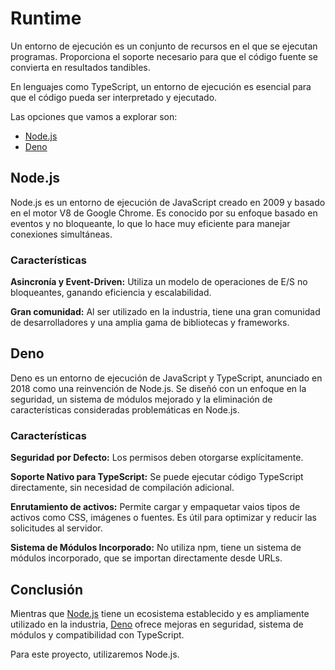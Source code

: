 # Runtime
Un entorno de ejecución es un conjunto de recursos en el que se ejecutan
programas. Proporciona el soporte necesario para que el código fuente se
convierta en resultados tandibles.

En lenguajes como TypeScript, un entorno de ejecución es esencial para que el
código pueda ser interpretado y ejecutado.

Las opciones que vamos a explorar son:
* [Node.js](#nodejs)
* [Deno](#deno)


## Node.js
Node.js es un entorno de ejecución de JavaScript creado en 2009 y basado en el
motor V8 de Google Chrome. Es conocido por su enfoque basado en eventos y no
bloqueante, lo que lo hace muy eficiente para manejar conexiones simultáneas.

### Características
**Asincronía y Event-Driven:** Utiliza un modelo de operaciones de E/S no
bloqueantes, ganando eficiencia y escalabilidad.

**Gran comunidad:** Al ser utilizado en la industria, tiene una gran comunidad
de desarrolladores y una amplia gama de bibliotecas y frameworks.


## Deno
Deno es un entorno de ejecución de JavaScript y TypeScript, anunciado en 2018
como una reinvención de Node.js. Se diseñó con un enfoque en la seguridad, un
sistema de módulos mejorado y la eliminación de características consideradas
problemáticas en Node.js.


### Características
**Seguridad por Defecto:** Los permisos deben otorgarse explícitamente.

**Soporte Nativo para TypeScript:** Se puede ejecutar código TypeScript
directamente, sin necesidad de compilación adicional.

**Enrutamiento de activos:** Permite cargar y empaquetar vaios tipos de activos
como CSS, imágenes o fuentes. Es útil para optimizar y reducir las solicitudes
al servidor.

**Sistema de Módulos Incorporado:** No utiliza npm, tiene un sistema de
módulos incorporado, que se importan directamente desde URLs.


## Conclusión
Mientras que [Node.js](#nodejs) tiene un ecosistema establecido y es
ampliamente utilizado en la industria, [Deno](#deno) ofrece mejoras en
seguridad, sistema de módulos y compatibilidad con TypeScript.

Para este proyecto, utilizaremos Node.js.

